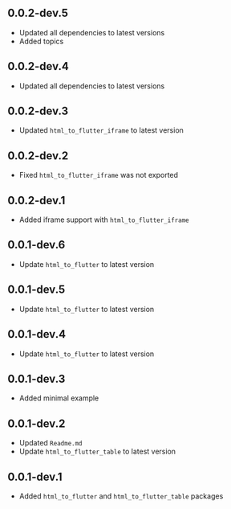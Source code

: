 ## 0.0.2-dev.5

- Updated all dependencies to latest versions
- Added topics

## 0.0.2-dev.4

- Updated all dependencies to latest versions

## 0.0.2-dev.3

- Updated `html_to_flutter_iframe` to latest version

## 0.0.2-dev.2

- Fixed `html_to_flutter_iframe` was not exported

## 0.0.2-dev.1

- Added iframe support with `html_to_flutter_iframe`

## 0.0.1-dev.6

- Update `html_to_flutter` to latest version

## 0.0.1-dev.5

- Update `html_to_flutter` to latest version

## 0.0.1-dev.4

- Update `html_to_flutter` to latest version

## 0.0.1-dev.3

- Added minimal example

## 0.0.1-dev.2

- Updated `Readme.md`
- Update `html_to_flutter_table` to latest version

## 0.0.1-dev.1

- Added `html_to_flutter` and `html_to_flutter_table` packages
